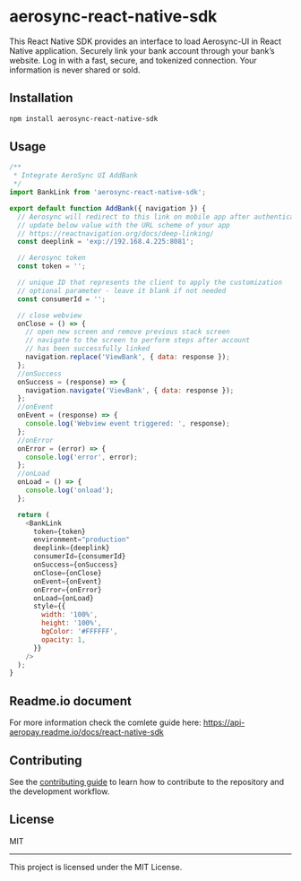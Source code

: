 # aerosync-react-native-sdk

This React Native SDK provides an interface to load Aerosync-UI in React Native application. Securely link your bank account through your bank’s website. Log in with a fast, secure, and tokenized connection. Your information is never shared or sold.

## Installation

```sh
npm install aerosync-react-native-sdk
```

## Usage

```js
/**
 * Integrate AeroSync UI AddBank
 */
import BankLink from 'aerosync-react-native-sdk';

export default function AddBank({ navigation }) {
  // Aerosync will redirect to this link on mobile app after authentication to resume the workflow
  // update below value with the URL scheme of your app
  // https://reactnavigation.org/docs/deep-linking/
  const deeplink = 'exp://192.168.4.225:8081';

  // Aerosync token
  const token = '';

  // unique ID that represents the client to apply the customization
  // optional parameter - leave it blank if not needed
  const consumerId = '';

  // close webview
  onClose = () => {
    // open new screen and remove previous stack screen
    // navigate to the screen to perform steps after account
    // has been successfully linked
    navigation.replace('ViewBank', { data: response });
  };
  //onSuccess
  onSuccess = (response) => {
    navigation.navigate('ViewBank', { data: response });
  };
  //onEvent
  onEvent = (response) => {
    console.log('Webview event triggered: ', response);
  };
  //onError
  onError = (error) => {
    console.log('error', error);
  };
  //onLoad
  onLoad = () => {
    console.log('onload');
  };

  return (
    <BankLink
      token={token}
      environment="production"
      deeplink={deeplink}
      consumerId={consumerId}
      onSuccess={onSuccess}
      onClose={onClose}
      onEvent={onEvent}
      onError={onError}
      onLoad={onLoad}
      style={{
        width: '100%',
        height: '100%',
        bgColor: '#FFFFFF',
        opacity: 1,
      }}
    />
  );
}
```

## Readme.io document

For more information check the comlete guide here: https://api-aeropay.readme.io/docs/react-native-sdk

## Contributing

See the [contributing guide](CONTRIBUTING.md) to learn how to contribute to the repository and the development workflow.

## License

MIT

---

This project is licensed under the MIT License.
